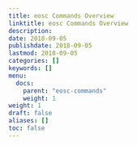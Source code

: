 ```yaml
---
title: eosc Commands Overview
linktitle: eosc Commands Overview
description:
date: 2018-09-05
publishdate: 2018-09-05
lastmod: 2018-09-05
categories: []
keywords: []
menu:
  docs:
    parent: "eosc-commands"
    weight: 1
weight: 1
draft: false
aliases: []
toc: false
---
```



